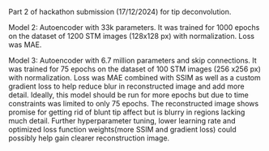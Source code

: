 Part 2 of hackathon submission (17/12/2024) for tip deconvolution.

Model 2: Autoencoder with 33k parameters. It was trained for 1000 epochs on the dataset of 1200 STM images (128x128 px) with normalization. Loss was MAE.​

Model 3: Autoencoder with 6.7 million parameters and skip connections. It was trained for 75 epochs on the dataset of 100 STM images (256 x256 px) with normalization. Loss was MAE combined with SSIM as well as a custom gradient loss to help reduce blur in reconstructed image and add more detail. Ideally, this model should be run for more epochs but due to time constraints was limited to only 75 epochs. The reconstructed image shows promise for getting rid of blunt tip affect but is blurry in regions lacking much detail. Further hyperparameter tuning, lower learning rate and optimized loss function weights(more SSIM and gradient loss)  could possibly help gain clearer reconstruction image. ​

